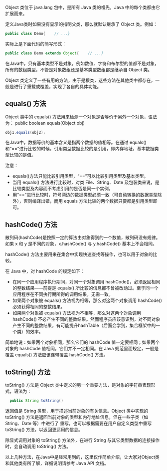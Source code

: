 Object 类位于 java.lang 包中，是所有 Java 类的祖先，Java 中的每个类都由它扩展而来。

定义Java类时如果没有显示的指明父类，那么就默认继承了 Object 类。例如：

```java
public class Demo{    // ...}
```

实际上是下面代码的简写形式：

```java
public class Demo extends Object{    // ...}
```

在Java中，只有基本类型不是对象，例如数值、字符和布尔型的值都不是对象，所有的数组类型，不管是对象数组还是基本类型数组都是继承自 Object 类。

Object 类定义了一些有用的方法，由于是根类，这些方法在其他类中都存在，一般是进行了重载或覆盖，实现了各自的具体功能。

## equals() 方法

Object 类中的 equals() 方法用来检测一个对象是否等价于另外一个对象，语法为：
  public boolean equals(Object obj)

```java
obj1.equals(obj2);
```

在Java中，数据等价的基本含义是指两个数据的值相等。在通过 equals() 和“==”进行比较的时候，引用类型数据比较的是引用，即内存地址，基本数据类型比较的是值。

注意：

- equals()方法只能比较引用类型，“==”可以比较引用类型及基本类型。
- 当用 equals() 方法进行比较时，对类 File、String、Date 及包装类来说，是比较类型及内容而不考虑引用的是否是同一个实例。
- 用“==”进行比较时，符号两边的数据类型必须一致（可自动转换的数据类型除外），否则编译出错，而用 equals 方法比较的两个数据只要都是引用类型即可。

## hashCode() 方法

散列码(hashCode)是按照一定的算法由对象得到的一个数值，散列码没有规律。如果 x 和 y 是不同的对象，x.hashCode() 与 y.hashCode() 基本上不会相同。

hashCode() 方法主要用来在集合中实现快速查找等操作，也可以用于对象的比较。

在 Java 中，对 hashCode 的规定如下：

- 在同一个应用程序执行期间，对同一个对象调用 hashCode()，必须返回相同的整数结果——前提是 equals() 所比较的信息都不曾被改动过。至于同一个应用程序在不同执行期所得的调用结果，无需一致。
- 如果两个对象被 equals() 方法视为相等，那么对这两个对象调用 hashCode() 必须获得相同的整数结果。
- 如果两个对象被 equals() 方法视为不相等，那么对这两个对象调用 hashCode() 不必产生不同的整数结果。然而程序员应该意识到，对不同对象产生不同的整数结果，有可能提升hashTable（后面会学到，集合框架中的一个类）的效率。


简单地说：如果两个对象相同，那么它们的 hashCode 值一定要相同；如果两个对象的 hashCode 值相同，它们并不一定相同。在 Java 规范里面规定，一般是覆盖 equals() 方法应该连带覆盖 hashCode() 方法。

## toString() 方法

toString() 方法是 Object 类中定义的另一个重要方法，是对象的字符串表现形式，语法为：

```java
  public String toString()
```


返回值是 String 类型，用于描述当前对象的有关信息。Object 类中实现的 toString() 方法是返回当前对象的类型和内存地址信息，但在一些子类（如 String、Date 等）中进行了 重写，也可以根据需要在用户自定义类型中重写 toString() 方法，以返回更适用的信息。

除显式调用对象的 toString() 方法外，在进行 String 与其它类型数据的连接操作时，会自动调用 toString() 方法。

以上几种方法，在Java中是经常用到的，这里仅作简单介绍，让大家对Object类和其他类有所了解，详细说明请参考 Java API 文档。